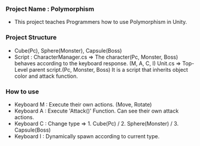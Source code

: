 ### Project Name : Polymorphism
- This project teaches Programmers how to use Polymorphism in Unity.

### Project Structure
- Cube(Pc), Sphere(Monster), Capsule(Boss)
- Script :
CharacterManager.cs => The character(Pc, Monster, Boss) behaves according to the keyboard response. (M, A, C, I)
Unit.cs => Top-Level parent script.(Pc, Monster, Boss)
          It is a script that inherits object color and attack function.

### How to use
- Keyboard M : Execute their own actions. (Move, Rotate)
- Keyboard A : Execute 'Attack()' Function. Can see their own attack actions.
- Keyboard C : Change type => 1. Cube(Pc)  /  2. Sphere(Monster) /  3. Capsule(Boss)
- Keyboard I : Dynamically spawn according to current type.
